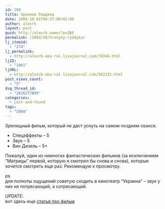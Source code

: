 ```yaml
---
id: 280
title: Хроники Риддика
date: 2004-10-01T09:27:00+02:00
author: alexrb
layout: post
guid: http://alexrb.name/?p=280
permalink: /2004/10/hronyky-ryddyka/
lj_itemid:
  - "274"
lj_permalink:
  - http://alexrb-aka-ral.livejournal.com/70346.html
ljID:
  - "1961"
ljURL:
  - http://alexrb-aka-ral.livejournal.com/502151.html
post_views_count:
  - "5"
dsq_thread_id:
  - "2616277899"
categories:
  - Lost-and-found
tags:
  - "2004"
---
```

Зрелищный фильм, который не даст уснуть на самом позднем сеансе.

  * Спецэффекты &#8211; 5 
  * Звук &#8211; 5 
  * Вин Дизель &#8211; 5+ 

Пожалуй, один из немногих фантастических фильмов (за исключением &#8220;Матрицы&#8221; первой, которую я смотрел бы снова и снова), которые хочется смотреть еще раз. Рекомендую к просмотру.

ps  
для полноты ощущений советую сходить в кинотеатр &#8220;Украина&#8221; &#8211; звук у них не потрясающий, а сотрясающий.

UPDATE:  
вот здесь еще [статья про фильм](http://www.utro.ru/articles/2004/09/30/356123.shtml)